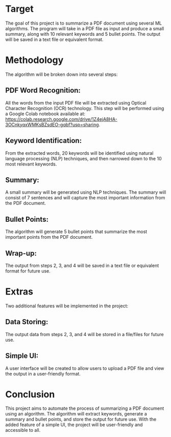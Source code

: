 # Target
The goal of this project is to summarize a PDF document using several ML algorithms. The program will take in a PDF file as input and produce a small summary, along with 10 relevant keywords and 5 bullet points. The output will be saved in a text file or equivalent format.

# Methodology
The algorithm will be broken down into several steps:

## PDF Word Recognition: 
All the words from the input PDF file will be extracted using Optical Character Recognition (OCR) technology. This step will be performed using a Google Colab notebook available at: https://colab.research.google.com/drive/1Z4ejA8HA-3OCnkyqxWMKsBZsdEO-gqbf?usp=sharing.

## Keyword Identification: 
From the extracted words, 20 keywords will be identified using natural language processing (NLP) techniques, and then narrowed down to the 10 most relevant keywords.

## Summary: 
A small summary will be generated using NLP techniques. The summary will consist of 7 sentences and will capture the most important information from the PDF document.

## Bullet Points: 
The algorithm will generate 5 bullet points that summarize the most important points from the PDF document.

## Wrap-up: 
The output from steps 2, 3, and 4 will be saved in a text file or equivalent format for future use.

# Extras
Two additional features will be implemented in the project:

## Data Storing: 
The output data from steps 2, 3, and 4 will be stored in a file/files for future use.

## Simple UI: 
A user interface will be created to allow users to upload a PDF file and view the output in a user-friendly format.

# Conclusion
This project aims to automate the process of summarizing a PDF document using an algorithm. The algorithm will extract keywords, generate a summary and bullet points, and store the output for future use. With the added feature of a simple UI, the project will be user-friendly and accessible to all.
